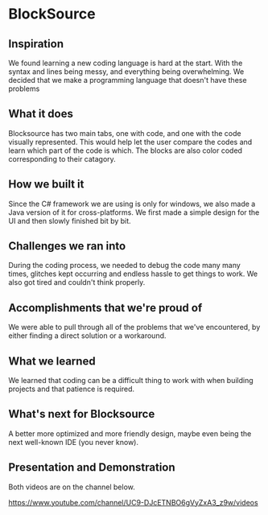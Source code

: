 # BlockSource
## Inspiration
We found learning a new coding language is hard at the start. With the syntax and lines being messy, and everything being overwhelming. We decided that we make a programming language that doesn't have these problems
## What it does
Blocksource has two main tabs, one with code, and one with the code visually represented. This would help let the user compare the codes and learn which part of the code is which. The blocks are also color coded corresponding to their catagory. 
## How we built it
Since the C# framework we are using is only for windows, we also made a Java version of it for cross-platforms. We first made a simple design for the UI and then slowly finished bit by bit. 
## Challenges we ran into
During the coding process, we needed to debug the code many many times, glitches kept occurring and endless hassle to get things to work. We also got tired and couldn't think properly.
## Accomplishments that we're proud of
We were able to pull through all of the problems that we've encountered, by either finding a direct solution or a workaround.
## What we learned
We learned that coding can be a difficult thing to work with when building projects and that patience is required.
## What's next for Blocksource
A better more optimized and more friendly design, maybe even being the next well-known IDE (you never know).
## Presentation and Demonstration
Both videos are on the channel below.

https://www.youtube.com/channel/UC9-DJcETNBO6gVyZxA3_z9w/videos
